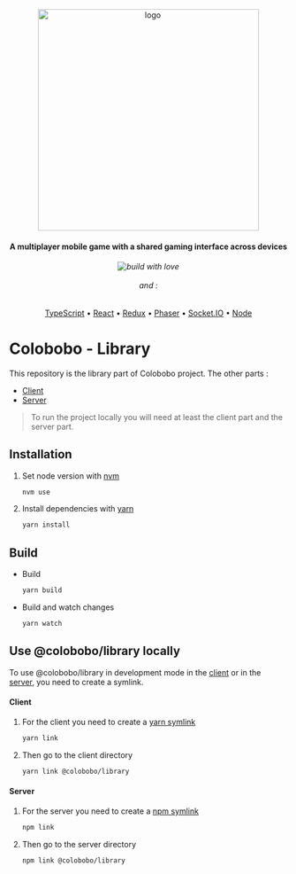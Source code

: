 <div align="center">
  <img src="https://raw.githubusercontent.com/colobobo/client/master/src/assets/logo/logo-simple.png" alt="logo" width="400" />
</div>

<h4 align="center">A multiplayer mobile game with a shared gaming interface across devices</h4>

<h6 align="center">
  <img src="https://forthebadge.com/images/badges/built-with-love.svg" alt="build with love" />
  <br/>
  <br/>
  and :
</h6>

<p align="center">
  <a href="https://www.typescriptlang.org/">TypeScript</a> •
  <a href="https://reactjs.org">React</a> •
  <a href="https://redux.js.org/">Redux</a> •
  <a href="https://phaser.io/">Phaser</a> •
  <a href="https://socket.io/">Socket.IO</a> •
  <a href="https://nodejs.org/">Node</a>
</p>

# Colobobo - Library

This repository is the library part of Colobobo project. The other parts :
- [Client](https://github.com/colobobo/client)
- [Server](https://github.com/colobobo/server) 

> To run the project locally you will need at least the client part and the server part.

## Installation

1. Set node version with [nvm](https://github.com/nvm-sh/nvm)

   ```bash
   nvm use
   ```
   
2. Install dependencies with [yarn](https://yarnpkg.com/)

   ```bash
   yarn install
   ```
   
## Build

- Build

   ```bash
   yarn build
   ```
  
- Build and watch changes

   ```bash
   yarn watch
   ```
  
## Use @colobobo/library locally

To use @colobobo/library in development mode in the [client](https://github.com/colobobo/client) or in the [server](https://github.com/colobobo/server), you need to create a symlink.

#### Client

1. For the client you need to create a [yarn symlink](https://classic.yarnpkg.com/en/docs/cli/link/)
   
   ```bash
   yarn link
   ```

2. Then go to the client directory 

   ```bash
   yarn link @colobobo/library
   ```

#### Server

1. For the server you need to create a [npm symlink](https://docs.npmjs.com/cli/link)
   
   ```bash
   npm link
   ```

2. Then go to the server directory 

   ```bash
   npm link @colobobo/library
   ```